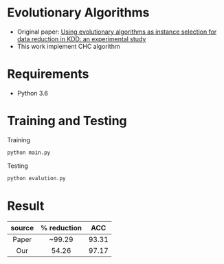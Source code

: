 # Evolutionary Algorithms
- Original paper: [Using evolutionary algorithms as instance selection for data reduction in KDD: an experimental study](https://ieeexplore.ieee.org/document/1255391)
- This work implement CHC algorithm

# Requirements
- Python 3.6

# Training and Testing
Training 
```bash
python main.py
```

Testing
```bash
python evalution.py 
```

# Result
| source | % reduction  | ACC  |
| :-----: | :-: | :-: |
| Paper | ~99.29 | 93.31 |
| Our | 54.26 | 97.17 |
